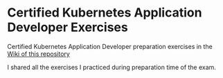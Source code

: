 # Certified Kubernetes Application Developer Exercises

Certified Kubernetes Application Developer preparation exercises in the [Wiki of this repository](https://github.com/ysinjab/ckad-k8s/wiki)

I shared all the exercises I practiced during preparation time of the exam.
